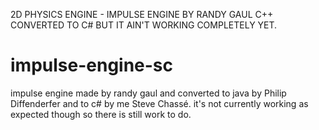 2D PHYSICS ENGINE - IMPULSE ENGINE BY RANDY GAUL C++ CONVERTED TO C# BUT IT AIN'T WORKING COMPLETELY YET.

# impulse-engine-sc
impulse engine made by randy gaul and converted to java by Philip Diffenderfer and to c# by me Steve Chassé. it's not currently working as expected though so there is still work to do.
